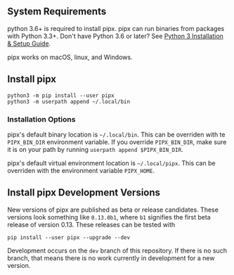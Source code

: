 ## System Requirements
python 3.6+ is required to install pipx. pipx can run binaries from packages with Python 3.3+. Don't have Python 3.6 or later? See [Python 3 Installation & Setup Guide](https://realpython.com/installing-python/).

pipx works on macOS, linux, and Windows.

## Install pipx

```
python3 -m pip install --user pipx
python3 -m userpath append ~/.local/bin
```

### Installation Options
pipx's default binary location is `~/.local/bin`. This can be overriden with te `PIPX_BIN_DIR` environment variable. If you override `PIPX_BIN_DIR`, make sure it is on your path by running `userpath append $PIPX_BIN_DIR`.

pipx's default virtual environment location is `~/.local/pipx`. This can be overriden with the environment variable `PIPX_HOME`.

## Install pipx Development Versions
New versions of pipx are published as beta or release candidates. These versions look something like `0.13.0b1`, where `b1` signifies the first beta release of version 0.13. These releases can be tested with
```
pip install --user pipx --upgrade --dev
```
Development occurs on the `dev` branch of this repository. If there is no such branch, that means there is no work currently in development for a new version.

